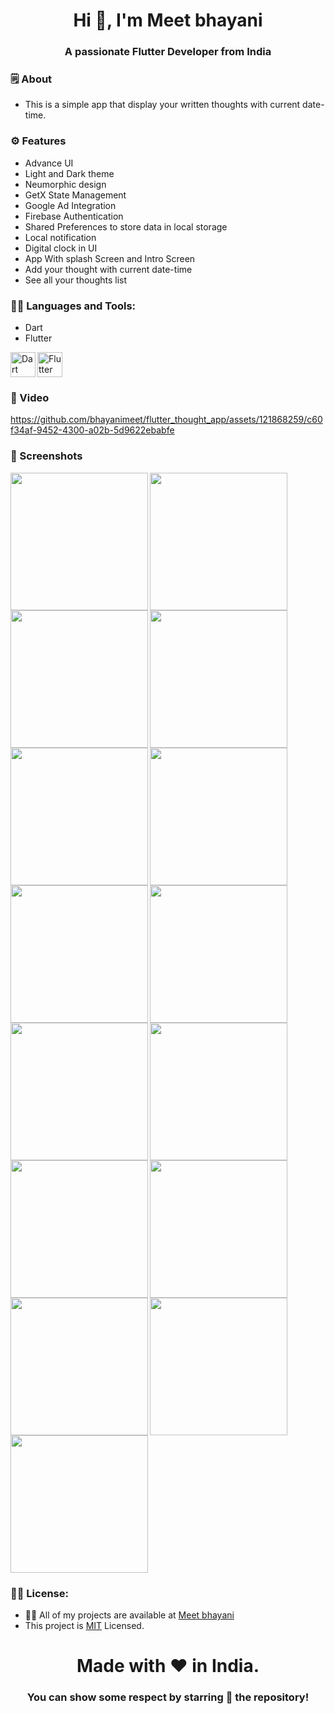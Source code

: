 <h1 align="center">Hi 👋, I'm Meet bhayani</h1>
<h3 align="center">A passionate Flutter Developer from India</h3>


<h3 align="left">🗒 About</h3>

- This is a simple app that display your written thoughts with current date-time.


<h3 align="left">⚙️ Features</h3>

- Advance UI
- Light and Dark theme
- Neumorphic design
- GetX State Management
- Google Ad Integration
- Firebase Authentication
- Shared Preferences to store data in local storage
- Local notification
- Digital clock in UI
- App With splash Screen and Intro Screen
- Add your thought with current date-time
- See all your thoughts list


<h3 align="left">🧑‍💻 Languages and Tools:</h3>

- Dart
- Flutter

<img align="left" src="https://www.vectorlogo.zone/logos/dartlang/dartlang-icon.svg" alt="Dart" width="40" height="40">
<img src="https://www.vectorlogo.zone/logos/flutterio/flutterio-icon.svg" alt="Flutter" width="40" height="40">


<h3 align="left">📲 Video</h3>

https://github.com/bhayanimeet/flutter_thought_app/assets/121868259/c60f34af-9452-4300-a02b-5d9622ebabfe


<h3 align="left">📲 Screenshots</h3>

<img align="left" src="https://github.com/bhayanimeet/flutter_thought_app/assets/121868259/8c3f82be-8587-4cc7-b916-a3c62eba3e36" width="220px">
<img align="left" src="https://github.com/bhayanimeet/flutter_thought_app/assets/121868259/ed415569-7b64-4a4e-acd8-055376efb9e8" width="220px">
<img src="https://github.com/bhayanimeet/flutter_thought_app/assets/121868259/7be18151-f247-4bd4-8dad-dfb555563bba" width="220px">
<img align="left" src="https://github.com/bhayanimeet/flutter_thought_app/assets/121868259/f75e8b65-41ca-4dbe-976e-141a902a8886" width="220px">
<img align="left" src="https://github.com/bhayanimeet/flutter_thought_app/assets/121868259/930beffb-b463-4a3f-a103-8daea5626577" width="220px">
<img src="https://github.com/bhayanimeet/flutter_thought_app/assets/121868259/6f7d051c-a0c1-4073-a831-600dc570cd22" width="220px">
<img align="left" src="https://github.com/bhayanimeet/flutter_thought_app/assets/121868259/fac5c374-ce0a-4313-a7b8-889ee89f25a2" width="220px">
<img align="left" src="https://github.com/bhayanimeet/flutter_thought_app/assets/121868259/690d7732-6f5c-4cf8-939e-e696b3dac21b" width="220px">
<img src="https://github.com/bhayanimeet/flutter_thought_app/assets/121868259/930f6f59-94c3-4570-aa99-6fa97da82946" width="220px">
<img align="left" src="https://github.com/bhayanimeet/flutter_thought_app/assets/121868259/27bfc49a-eff7-4a72-9a5c-d2bb4b3bfffd" width="220px">
<img align="left" src="https://github.com/bhayanimeet/flutter_thought_app/assets/121868259/ddc31d0e-4304-4bc2-9843-9dac2538d0db" width="220px">
<img src="https://github.com/bhayanimeet/flutter_thought_app/assets/121868259/031a0009-18c3-48c9-b776-a2deebdb5729" width="220px">
<img align="left" src="https://github.com/bhayanimeet/flutter_thought_app/assets/121868259/b09eec88-8228-4870-8e05-ccb580fc3d15" width="220px">
<img align="left" src="https://github.com/bhayanimeet/flutter_thought_app/assets/121868259/9bf08f05-c16d-4a4a-aa2f-93f525a36365" width="220px">
<img src="https://github.com/bhayanimeet/flutter_thought_app/assets/121868259/bb2cd53d-9819-4c97-a19b-695602e4a6da" width="220px">


<h3 align="left">🧑‍💻 License:</h3>

- 👨‍💻 All of my projects are available at [Meet bhayani](https://github.com/bhayanimeet)
- This project is [MIT](LICENSE.md) Licensed.



<h1 align="center">Made with ❤️ in India.</h1>
<h3 align="center">You can show some respect by starring 🌟 the repository!</h3>
